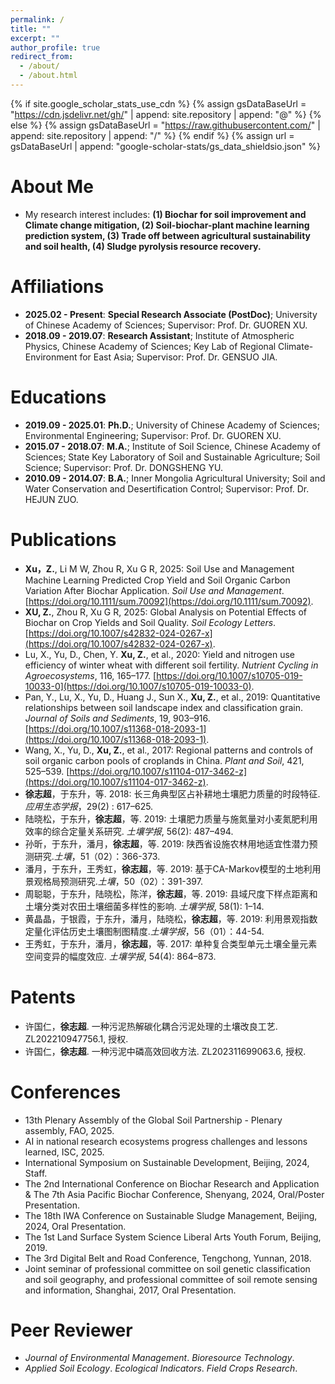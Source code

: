 ```yaml
---
permalink: /
title: ""
excerpt: ""
author_profile: true
redirect_from: 
  - /about/
  - /about.html
---
```


{% if site.google_scholar_stats_use_cdn %}
{% assign gsDataBaseUrl = "https://cdn.jsdelivr.net/gh/" | append: site.repository | append: "@" %}
{% else %}
{% assign gsDataBaseUrl = "https://raw.githubusercontent.com/" | append: site.repository | append: "/" %}
{% endif %}
{% assign url = gsDataBaseUrl | append: "google-scholar-stats/gs_data_shieldsio.json" %}

<span class='anchor' id='about-me'></span>

	
# About Me
- My research interest includes: **(1) Biochar for soil improvement and Climate change mitigation, (2) Soil-biochar-plant machine learning prediction system, (3) Trade off between agricultural sustainability and soil health, (4) Sludge pyrolysis resource recovery.**

# Affiliations
- **2025.02 - Present**:  **Special Research Associate (PostDoc)**; University of Chinese Academy of Sciences; Supervisor: Prof. Dr. GUOREN XU. 
- **2018.09 - 2019.07**:  **Research Assistant**; Institute of Atmospheric Physics, Chinese Academy of Sciences; Key Lab of Regional Climate-Environment for East Asia; Supervisor: Prof. Dr. GENSUO JIA.

# Educations
- **2019.09 - 2025.01**:  **Ph.D.**; University of Chinese Academy of Sciences; Environmental Engineering; Supervisor: Prof. Dr. GUOREN XU. 
- **2015.07 - 2018.07**:  **M.A.**; Institute of Soil Science, Chinese Academy of Sciences; State Key Laboratory of Soil and Sustainable Agriculture; Soil Science; Supervisor: Prof. Dr. DONGSHENG YU.
- **2010.09 - 2014.07**:  **B.A.**; Inner Mongolia Agricultural University; Soil and Water Conservation and Desertification Control; Supervisor: Prof. Dr. HEJUN ZUO.

# Publications 
- **Xu，Z.**, Li M W, Zhou R, Xu G R, 2025: Soil Use and Management Machine Learning Predicted Crop Yield and Soil Organic Carbon Variation After Biochar Application. *Soil Use and Management*. [https://doi.org/10.1111/sum.70092](https://doi.org/10.1111/sum.70092).  
- **XU, Z.**, Zhou R, Xu G R, 2025: Global Analysis on Potential Effects of Biochar on Crop Yields and Soil Quality. *Soil Ecology Letters*. [https://doi.org/10.1007/s42832-024-0267-x](https://doi.org/10.1007/s42832-024-0267-x).  
- Lu, X., Yu, D., Chen, Y. **Xu, Z.**, et al., 2020: Yield and nitrogen use efficiency of winter wheat with different soil fertility. *Nutrient Cycling in Agroecosystems*, 116, 165–177. [https://doi.org/10.1007/s10705-019-10033-0](https://doi.org/10.1007/s10705-019-10033-0). 
- Pan, Y., Lu, X., Yu, D., Huang J., Sun X., **Xu, Z.**, et al., 2019: Quantitative relationships between soil landscape index and classification grain. *Journal of Soils and Sediments*, 19, 903–916. [https://doi.org/10.1007/s11368-018-2093-1](https://doi.org/10.1007/s11368-018-2093-1). 
- Wang, X., Yu, D., **Xu, Z.**, et al., 2017: Regional patterns and controls of soil organic carbon pools of croplands in China. *Plant and Soil*, 421, 525–539. [https://doi.org/10.1007/s11104-017-3462-z](https://doi.org/10.1007/s11104-017-3462-z). 
- **徐志超**，于东升，等. 2018: 长三角典型区占补耕地土壤肥力质量的时段特征. *应用生态学报*，29(2) : 617–625.
- 陆晓松，于东升，**徐志超**，等. 2019: 土壤肥力质量与施氮量对小麦氮肥利用效率的综合定量关系研究. *土壤学报*, 56(2): 487–494.
- 孙昕，于东升，潘月，**徐志超**，等. 2019: 陕西省设施农林用地适宜性潜力预测研究.*土壤*，51（02）：366-373.
- 潘月，于东升，王秀虹，**徐志超**，等. 2019: 基于CA-Markov模型的土地利用景观格局预测研究.*土壤*，50（02）：391-397.
- 周聪聪，于东升，陆晓松，陈洋，**徐志超**，等. 2019: 县域尺度下样点距离和土壤分类对农田土壤细菌多样性的影响. *土壤学报*, 58(1): 1–14.
- 黄晶晶，于银霞，于东升，潘月，陆晓松，**徐志超**，等. 2019: 利用景观指数定量化评估历史土壤图制图精度.*土壤学报*，56（01）：44-54.
- 王秀虹，于东升，潘月，**徐志超**，等. 2017: 单种复合类型单元土壤全量元素空间变异的幅度效应. *土壤学报*, 54(4): 864–873.

# Patents
- 许国仁，**徐志超**. 一种污泥热解碳化耦合污泥处理的土壤改良工艺. ZL202210947756.1, 授权.
- 许国仁，**徐志超**. 一种污泥中磷高效回收方法. ZL202311699063.6, 授权.

# Conferences
- 13th Plenary Assembly of the Global Soil Partnership - Plenary assembly, FAO, 2025.
- AI in national research ecosystems progress challenges and lessons learned, ISC, 2025.
- International Symposium on Sustainable Development, Beijing, 2024, Staff.
- The 2nd International Conference on Biochar Research and Application & The 7th Asia Pacific Biochar Conference, Shenyang, 2024, Oral/Poster Presentation.
- The 18th IWA Conference on Sustainable Sludge Management, Beijing, 2024, Oral Presentation.
- The 1st Land Surface System Science Liberal Arts Youth Forum, Beijing, 2019.
- The 3rd Digital Belt and Road Conference, Tengchong, Yunnan, 2018.
- Joint seminar of professional committee on soil genetic classification and soil geography, and professional committee of soil remote sensing and information, Shanghai, 2017, Oral Presentation.

# Peer Reviewer
- *Journal of Environmental Management*.  *Bioresource Technology*.
- *Applied Soil Ecology*.  *Ecological Indicators*.  *Field Crops Research*.
